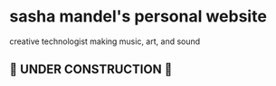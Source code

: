 # sasha mandel's personal website
creative technologist making music, art, and sound

## 🚧 UNDER CONSTRUCTION 🚧
